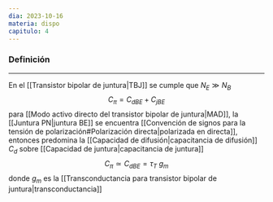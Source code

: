 ```yaml
---
dia: 2023-10-16
materia: dispo
capitulo: 4
---
```

### Definición
---
En el [[Transistor bipolar de juntura|TBJ]] se cumple que $N_E \gg N_B$ $$ C_\pi = C_{dBE} + C_{jBE} $$
para [[Modo activo directo del transistor bipolar de juntura|MAD]], la [[Juntura PN|juntura BE]] se encuentra [[Convención de signos para la tensión de polarización#Polarización directa|polarizada en directa]], entonces predomina la [[Capacidad de difusión|capacitancia de difusión]] $C_d$ sobre [[Capacidad de juntura|capacitancia de juntura]] $$ C_\pi \simeq C_{dBE} = \tau_T ~ g_m $$ donde $g_m$ es la [[Transconductancia para transistor bipolar de juntura|transconductancia]]